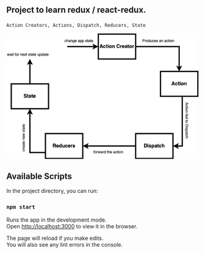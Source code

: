 ## Project to learn redux / react-redux.

`Action Creators, Actions, Dispatch, Reducers, State`

![redux flow](public/redux-diag.png)

## Available Scripts

In the project directory, you can run:

### `npm start`

Runs the app in the development mode.<br>
Open [http://localhost:3000](http://localhost:3000) to view it in the browser.

The page will reload if you make edits.<br>
You will also see any lint errors in the console.

